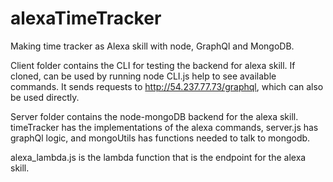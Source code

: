 # alexaTimeTracker
Making time tracker as Alexa skill with node, GraphQl and MongoDB.

Client folder contains the CLI for testing the backend for alexa skill. 
If cloned, can be used by running node CLI.js help to see available commands. 
It sends requests to http://54.237.77.73/graphql, which can also be used directly.

Server folder contains the node-mongoDB backend for the alexa skill. timeTracker has the implementations
of the alexa commands, server.js has graphQl logic, and mongoUtils has functions needed to talk to mongodb. 

alexa_lambda.js is the lambda function that is the endpoint for the alexa skill.
